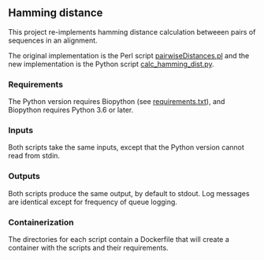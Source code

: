 ## Hamming distance

This project re-implements hamming distance calculation betweeen pairs of sequences in an alignment.

The original implementation is the Perl script [pairwiseDistances.pl](perl_implementation/pairwiseDistances.pl) and the new implementation is the Python script [calc_hamming_dist.py](python_implementation/calc_hamming_dist.py).

### Requirements
The Python version requires Biopython (see [requirements.txt](python_implementation/requirements.txt)), and Biopython requires Python 3.6 or later.

### Inputs
Both scripts take the same inputs, except that the Python version cannot read from stdin.

### Outputs
Both scripts produce the same output, by default to stdout. Log messages are identical except for frequency of queue logging.

### Containerization
The directories for each script contain a Dockerfile that will create a container with the scripts and their requirements.